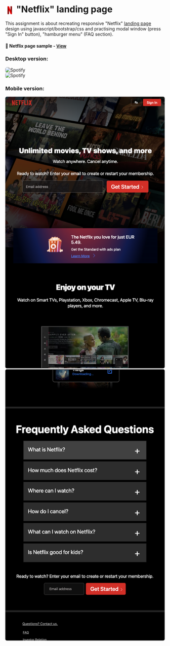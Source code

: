 # <span><img src="./pictures/icon-netflix.webp" alt=netflix style="height: 1em; vertical-align: middle;"></span> "Netflix" landing page

This assignment is about recreating responsive "Netflix" <a href="https://www.netflix.com/es-en/"> landing page</a> design using javascript/bootstrap/css and practising modal window (press "Sign In" button), "hamburger menu" (FAQ section).

<h4>🔹 Netflix page sample - <a href="https://simonakom.github.io/netflix-page/index.html" style="font-size:small;">View</a><h4>

### Desktop version:
<img src="./pictures/main-page.png" alt="Spotify" style="border-radius: 5px; display: inline-block; width: 700px; height: auto;" />
<img src="./pictures/signin.png" alt="Spotify" style="border-radius: 5px; display: inline-block; width: 700px; height: auto;" />

### Mobile version:
<img src="./pictures/responsive.png" alt="Spotify" style="border-radius: 5px; display: inline-block; width: 700px; height: auto;" />
<img src="./pictures/faq.png" alt="Spotify" style="border-radius: 5px; display: inline-block; width: 700px; height: auto;" />
